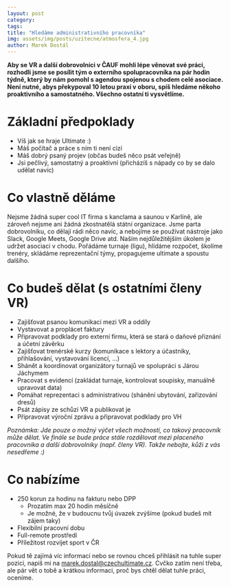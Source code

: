```yaml
---
layout: post
category: 
tags:
title: "Hledáme administrativního pracovníka"
img: assets/img/posts/uzitecne/atmosfera_4.jpg
author: Marek Dostál
---
```


**Aby se VR a další dobrovolníci v ČAUF mohli lépe věnovat své práci, rozhodli jsme se posílit tým o externího spolupracovníka na pár hodin týdně, který by nám pomohl s agendou spojenou s chodem celé asociace. Není nutné, abys překypoval 10 letou praxí v oboru, spíš hledáme někoho proaktivního a samostatného. Všechno ostatní ti vysvětlíme.**

# Základní předpoklady

- Víš jak se hraje Ultimate :)
- Máš počítač a práce s ním ti není cizí
- Máš dobrý psaný projev (občas budeš něco psát veřejně)
- Jsi pečlivý, samostatný a proaktivní (přicházíš s nápady co by se dalo udělat navíc)

# Co vlastně děláme

Nejsme žádná super cool IT firma s kanclama a saunou v Karlíně, ale zároveň nejsme ani žádná zkostnatělá státní organizace. Jsme parta dobrovolníku, co dělají rádi něco navíc, a nebojíme se používat nástroje jako Slack, Google Meets, Google Drive atd. Naším nejdůležitějším úkolem je udržet asociaci v chodu. Pořádáme turnaje (ligu), hlídáme rozpočet, školíme trenéry, skládáme reprezentační týmy, propagujeme ultimate a spoustu dalšího.

# Co budeš dělat (s ostatními členy VR)

- Zajišťovat psanou komunikaci mezi VR a oddíly
- Vystavovat a proplácet faktury
- Připravovat podklady pro externí firmu, která se stará o daňové přiznání a účetní závěrku
- Zajišťovat trenérské kurzy (komunikace s lektory a účastníky, přihlašování, vystavování licencí, …)
- Shánět a koordinovat organizátory turnajů ve spolupráci s Járou Jáchymem
- Pracovat s evidencí (zakládat turnaje, kontrolovat soupisky, manuálně upravovat data)
- Pomáhat reprezentaci s administrativou (shánění ubytování, zařizování dresů)
- Psát zápisy ze schůzí VR a publikovat je
- Připravovat výroční zprávu a připravovat podklady pro VH

*Poznámka: Jde pouze o možný výčet všech možností, co takový pracovník může dělat. Ve finále se bude práce stále rozdělovat mezi placeného pracovníka a další dobrovolníky (např. členy VR). Takže nebojte, kůži z vás nesedřeme :)*

# Co nabízíme

- 250 korun za hodinu na fakturu nebo DPP
  - Prozatím max 20 hodin měsíčně
  - Je možné, že v budoucnu tvůj úvazek zvýšíme (pokud budeš mít zájem taky)
- Flexibilní pracovní dobu
- Full-remote prostředí
- Příležitost rozvíjet sport v ČR

Pokud tě zajímá víc informací nebo se rovnou chceš přihlásit na tuhle super pozici, napiš mi na [marek.dostal@czechultimate.cz](mailto:marek.dostal@czechultimate.cz). Cvčko zatím není třeba, ale pár vět o tobě a krátkou informaci, proč bys chtěl dělat tuhle práci, oceníme.

